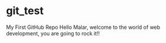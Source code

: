# git_test
My First GitHub Repo
Hello Malar, welcome to the world of web development, you are going to rock it!!